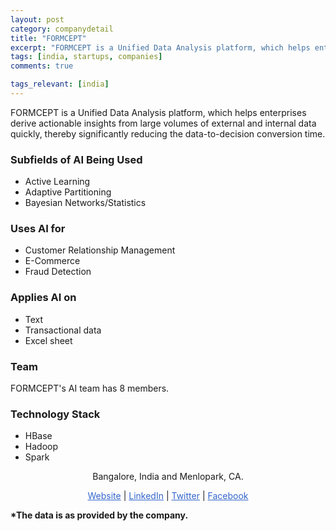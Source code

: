 ```yaml
---
layout: post
category: companydetail
title: "FORMCEPT"
excerpt: "FORMCEPT is a Unified Data Analysis platform, which helps enterprises derive actionable insights from large volumes of external and internal data quickly, thereby significantly reducing the data-to-decision conversion time."
tags: [india, startups, companies]
comments: true

tags_relevant: [india]
---
```



FORMCEPT is a Unified Data Analysis platform, which helps enterprises derive actionable insights from large volumes of external and internal data quickly, thereby significantly reducing the data-to-decision conversion time.

### Subfields of AI Being Used
* Active Learning
* Adaptive Partitioning
* Bayesian Networks/Statistics

### Uses AI for
* Customer Relationship Management
* E-Commerce
* Fraud Detection

### Applies AI on
* Text
* Transactional data
* Excel sheet

### Team

FORMCEPT's AI team has 8 members.


### Technology Stack
* HBase
* Hadoop
* Spark

<p align="center">Bangalore, India and Menlopark, CA.</p>

<p align="center">
<a href="http://www.formcept.com" style="color:#3366CC">Website</a> | <a href="linkedin.com/company/formcept" style="color:#3366CC">LinkedIn</a> | <a href="https://www.twitter.com/formcept" style="color:#3366CC">Twitter</a> | <a href="https://www.facebook.com/formcept" style="color:#3366CC">Facebook</a></p>
<b>*The data is as provided by the company.</b>